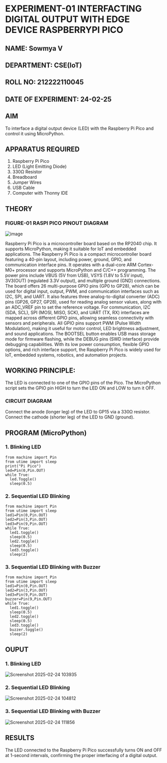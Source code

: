 # EXPERIMENT-01 INTERFACTING DIGITAL OUTPUT WITH EDGE DEVICE RASPBERRYPI PICO
## NAME: Sowmya V
## DEPARTMENT: CSE(IoT)
## ROLL NO: 212222110045
## DATE OF EXPERIMENT: 24-02-25

## AIM
To interface a digital output device (LED) with the Raspberry Pi Pico and control it using MicroPython.

## APPARATUS REQUIRED
1. Raspberry Pi Pico
2. LED (Light Emitting Diode)
3. 330Ω Resistor
4. Breadboard
5. Jumper Wires
5. USB Cable
6. Computer with Thonny IDE
   
## THEORY

### FIGURE-01 RASPI PICO PINOUT DIAGRAM
![image](https://github.com/user-attachments/assets/846f6e4a-b58d-421f-aaea-d87158242f33)

Raspberry Pi Pico is a microcontroller board based on the RP2040 chip. It supports MicroPython, making it suitable for IoT and embedded applications. The Raspberry Pi Pico is a compact microcontroller board featuring a 40-pin layout, including power, ground, GPIO, and communication interface pins. It operates with a dual-core ARM Cortex-M0+ processor and supports MicroPython and C/C++ programming. The power pins include VBUS (5V from USB), VSYS (1.8V to 5.5V input), 3V3(OUT) (regulated 3.3V output), and multiple ground (GND) connections. The board offers 26 multi-purpose GPIO pins (GP0 to GP28), which can be used for digital input, output, PWM, and communication interfaces such as I2C, SPI, and UART. It also features three analog-to-digital converter (ADC) pins (GP26, GP27, GP28), used for reading analog sensor values, along with an ADC_VREF pin to set the reference voltage. For communication, I2C (SDA, SCL), SPI (MOSI, MISO, SCK), and UART (TX, RX) interfaces are mapped across different GPIO pins, allowing seamless connectivity with sensors and peripherals. All GPIO pins support PWM (Pulse Width Modulation), making it useful for motor control, LED brightness adjustment, and sound applications. The BOOTSEL button enables USB mass storage mode for firmware flashing, while the DEBUG pins (SWD interface) provide debugging capabilities. With its low power consumption, flexible GPIO options, and rich interface support, the Raspberry Pi Pico is widely used for IoT, embedded systems, robotics, and automation projects.

## WORKING PRINCIPLE:

The LED is connected to one of the GPIO pins of the Pico. The MicroPython script sets the GPIO pin HIGH to turn the LED ON and LOW to turn it OFF. 
### CIRCUIT DIAGRAM 
Connect the anode (longer leg) of the LED to GP15 via a 330Ω resistor. Connect the cathode (shorter leg) of the LED to GND (ground).


## PROGRAM (MicroPython)
### 1. Blinking LED
```
from machine import Pin
from utime import sleep
print("Pi Pico")
led=Pin(0,Pin.OUT)
while True:
  led.Toggle()
  sleep(0.5)
```
### 2. Sequential LED Blinking
```
from machine import Pin
from utime import sleep
led1=Pin(0,Pin.OUT)
led2=Pin(3,Pin.OUT)
led3=Pin(9,Pin.OUT)
while True:
  led1.toggle()
  sleep(0.5)
  led2.toggle()
  sleep(0.5)
  led3.toggle()
  sleep(2)
```
### 3. Sequential LED Blinking with Buzzer
```
from machine import Pin
from utime import sleep
led1=Pin(0,Pin.OUT)
led2=Pin(3,Pin.OUT)
led3=Pin(9,Pin.OUT)
buzzer=Pin(9,Pin.OUT)
while True:
  led1.toggle()
  sleep(0.5)
  led2.toggle()
  sleep(0.5)
  led3.toggle()
  buzzer.toggle()
  sleep(2)
```
## OUPUT 
### 1. Blinking LED
![Screenshot 2025-02-24 103935](https://github.com/user-attachments/assets/5e021560-f585-4fba-8df5-8a7489dad22d)

### 2. Sequential LED Blinking
![Screenshot 2025-02-24 104812](https://github.com/user-attachments/assets/c042048f-e48a-43d5-a4eb-11fda7de4c0a)

### 3. Sequential LED Blinking with Buzzer
![Screenshot 2025-02-24 111856](https://github.com/user-attachments/assets/fff9224e-ab21-4a12-b990-46dbc6d61337)

## RESULTS
The LED connected to the Raspberry Pi Pico successfully turns ON and OFF at 1-second intervals, confirming the proper interfacing of a digital output.
